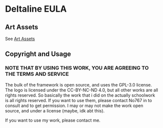 # Deltaline EULA

## Art Assets
See [Art Assets](https://no767.github.io/Project-Deltaline-Docs/Art%20Assets/)

## Copyright and Usage
### NOTE THAT BY USING THIS WORK, YOU ARE AGREEING TO THE TERMS AND SERVICE

The bulk of the framework is open source, and uses the GPL-3.0 license. The logo is licensed under the CC-BY-NC-ND 4.0, but all other works are all rights reserved. So basically the work that i did on the actually schoolwork is all rights reserved. If you want to use them, please contact No767 in to consult and to get permission. I may or may not make the work open source, and under a license (maybe, idk abt this). 

If you want to use my work, please contact me.